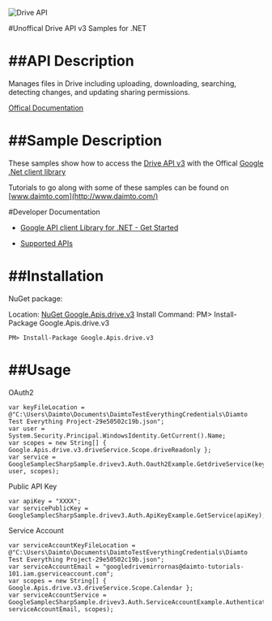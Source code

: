 ﻿![Drive API](https://ssl.gstatic.com/docs/doclist/images/drive_icon_32.png)

#Unoffical Drive API v3 Samples for .NET  

##API Description
=============

Manages files in Drive including uploading, downloading, searching, detecting changes, and updating sharing permissions.

[Offical Documentation](https://developers.google.com/drive/)

##Sample Description
=============

These samples show how to access the [Drive API v3](https://developers.google.com/drive/) with the Offical [Google .Net client library](https://github.com/google/google-api-dotnet-client)

Tutorials to go along with some of these samples can be found on [www.daimto.com](http://www.daimto.com/)

#Developer Documentation

* [Google API client Library for .NET - Get Started](https://developers.google.com/api-client-library/dotnet/get_started)

* [Supported APIs](https://developers.google.com/api-client-library/dotnet/apis/)

##Installation
=================================

NuGet package:

Location: [NuGet Google.Apis.drive.v3](https://www.nuget.org/packages/Google.Apis.drive.v3)
Install Command: PM>  Install-Package Google.Apis.drive.v3

```
PM> Install-Package Google.Apis.drive.v3
```

##Usage
=================================

OAuth2
```
var keyFileLocation = @"C:\Users\Daimto\Documents\DaimtoTestEverythingCredentials\Diamto Test Everything Project-29e50502c19b.json";
var user = System.Security.Principal.WindowsIdentity.GetCurrent().Name;
var scopes = new String[] { Google.Apis.drive.v3.driveService.Scope.driveReadonly };
var service = GoogleSamplecSharpSample.drivev3.Auth.Oauth2Example.GetdriveService(keyFileLocation, user, scopes);
```
Public API Key
```
var apiKey = "XXXX";
var servicePublicKey = GoogleSamplecSharpSample.drivev3.Auth.ApiKeyExample.GetService(apiKey);
```
Service Account
```
var serviceAccountKeyFileLocation = @"C:\Users\Daimto\Documents\DaimtoTestEverythingCredentials\Diamto Test Everything Project-29e50502c19b.json";
var serviceAccountEmail = "googledrivemirrornas@daimto-tutorials-101.iam.gserviceaccount.com";
var scopes = new String[] { Google.Apis.drive.v3.driveService.Scope.Calendar };            
var serviceAccountService = GoogleSamplecSharpSample.drivev3.Auth.ServiceAccountExample.AuthenticateServiceAccount(serviceAccountKeyFileLocation, serviceAccountEmail, scopes);
```
